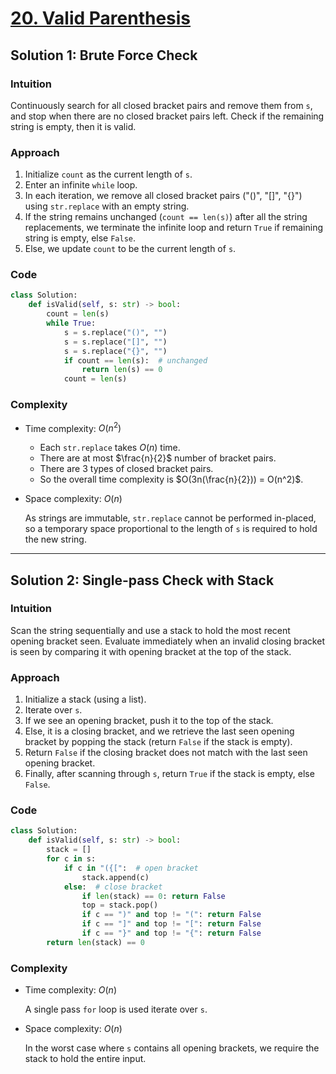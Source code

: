 # [20. Valid Parenthesis](https://leetcode.com/problems/valid-parentheses/solutions/4029475/valid-parentheses-python-easy-explanations/)

## Solution 1: Brute Force Check

### Intuition

Continuously search for all closed bracket pairs and remove them from `s`, and stop when there are no closed bracket pairs left. Check if the remaining string is empty, then it is valid.

### Approach

1. Initialize `count` as the current length of `s`.
1. Enter an infinite `while` loop.
1. In each iteration, we remove all closed bracket pairs ("()", "[]", "{}") using `str.replace` with an empty string.
1. If the string remains unchanged (`count == len(s)`) after all the string replacements, we terminate the infinite loop and return `True` if remaining string is empty, else `False`.
1. Else, we update `count` to be the current length of `s`.

### Code

```python
class Solution:
    def isValid(self, s: str) -> bool:
        count = len(s)
        while True:
            s = s.replace("()", "")
            s = s.replace("[]", "")
            s = s.replace("{}", "")
            if count == len(s):  # unchanged
                return len(s) == 0
            count = len(s)
```

### Complexity

- Time complexity: $O(n^2)$

  - Each `str.replace` takes $O(n)$ time.
  - There are at most $\frac{n}{2}$ number of bracket pairs.
  - There are 3 types of closed bracket pairs.
  - So the overall time complexity is $O(3n(\frac{n}{2})) = O(n^2)$.

- Space complexity: $O(n)$

  As strings are immutable, `str.replace` cannot be performed in-placed, so a temporary space proportional to the length of `s` is required to hold the new string.

---

## Solution 2: Single-pass Check with Stack

### Intuition

Scan the string sequentially and use a stack to hold the most recent opening bracket seen. Evaluate immediately when an invalid closing bracket is seen by comparing it with opening bracket at the top of the stack.

### Approach

1. Initialize a stack (using a list).
1. Iterate over `s`.
1. If we see an opening bracket, push it to the top of the stack.
1. Else, it is a closing bracket, and we retrieve the last seen opening bracket by popping the stack (return `False` if the stack is empty).
1. Return `False` if the closing bracket does not match with the last seen opening bracket.
1. Finally, after scanning through `s`, return `True` if the stack is empty, else `False`.

### Code

```python
class Solution:
    def isValid(self, s: str) -> bool:
        stack = []
        for c in s:
            if c in "({[":  # open bracket
                stack.append(c)
            else:  # close bracket
                if len(stack) == 0: return False
                top = stack.pop()
                if c == ")" and top != "(": return False
                if c == "]" and top != "[": return False
                if c == "}" and top != "{": return False
        return len(stack) == 0
```

### Complexity

- Time complexity: $O(n)$

  A single pass `for` loop is used iterate over `s`.

- Space complexity: $O(n)$

  In the worst case where `s` contains all opening brackets, we require the stack to hold the entire input.
